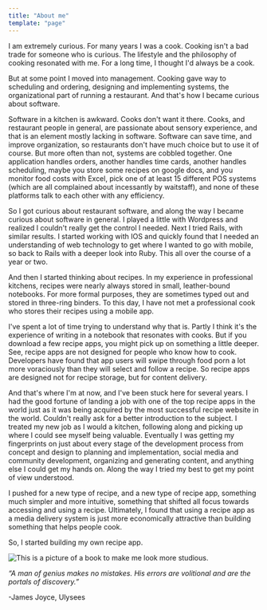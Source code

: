 ```yaml
---
title: "About me"
template: "page"
---
```


I am extremely curious. For many years I was a cook. Cooking isn't a bad trade for someone who is curious. The lifestyle and the philosophy of cooking resonated with me. For a long time, I thought I'd always be a cook.

But at some point I moved into management. Cooking gave way to scheduling and ordering, designing and implementing systems, the organizational part of running a restaurant. And that's how I became curious about software.

Software in a kitchen is awkward. Cooks don't want it there. Cooks, and restaurant people in general, are passionate about sensory experience, and that is an element mostly lacking in software. Software can save time, and improve organization, so restaurants don't have much choice but to use it of course. But more often than not, systems are cobbled together. One application handles orders, another handles time cards, another handles scheduling, maybe you store some recipes on google docs, and you monitor food costs with Excel, pick one of at least 15 different POS systems (which are all complained about incessantly by waitstaff), and none of these platforms talk to each other with any efficiency.

So I got curious about restaurant software, and along the way I became curious about software in general. I played a little with Wordpress and realized I couldn't really get the control I needed. Next I tried Rails, with similar results. I started working with IOS and quickly found that I needed an understanding of web technology to get where I wanted to go with mobile, so back to Rails with a deeper look into Ruby. This all over the course of a year or two.

And then I started thinking about recipes. In my experience in professional kitchens, recipes were nearly always stored in small, leather-bound notebooks. For more formal purposes, they are sometimes typed out and stored in three-ring binders. To this day, I have not met a professional cook who stores their recipes using a mobile app.

I've spent a lot of time trying to understand why that is. Partly I think it's the experience of writing in a notebook that resonates with cooks. But if you download a few recipe apps, you might pick up on something a little deeper. See, recipe apps are not designed for people who know how to cook. Developers have found that app users will swipe through food porn a lot more voraciously than they will select and follow a recipe. So recipe apps are designed not for recipe storage, but for content delivery.

And that's where I'm at now, and I've been stuck here for several years. I had the good fortune of landing a job with one of the top recipe apps in the world just as it was being acquired by the most successful recipe website in the world. Couldn't really ask for a better introduction to the subject. I treated my new job as I would a kitchen, following along and picking up where I could see myself being valuable. Eventually I was getting my fingerprints on just about every stage of the development process from concept and design to planning and implementation, social media and community development, organizing and generating content, and anything else I could get my hands on. Along the way I tried my best to get my point of view understood.

I pushed for a new type of recipe, and a new type of recipe app, something much simpler and more intuitive, something that shifted all focus towards accessing and using a recipe. Ultimately, I found that using a recipe app as a media delivery system is just more economically attractive than building something that helps people cook.

So, I started building my own recipe app.  

![This is a picture of a book to make me look more studious.](/media/image-2.jpg)

*“A man of genius makes no mistakes. His errors are volitional and are the portals of discovery.”*

-James Joyce, Ulysees
